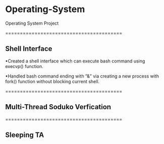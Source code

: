 # Operating-System
Operating System Project

========================================
<h2>Shell Interface</h2>

<p> •Created a shell interface which can execute bash command using execvp() function.</p>

<p> •Handled bash command ending with ”&” via creating a new process with fork() function without blocking current shell.</p>

========================================
<h2>Multi-Thread Soduko Verfication </h2>

========================================
<h2>Sleeping TA</h2>
